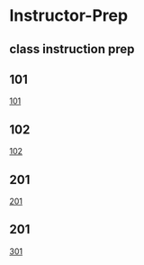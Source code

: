 # Instructor-Prep

## class instruction prep
## 101
[101](/101/)
## 102
[102](/102/)
## 201
[201](/201/)
## 201
[301](/301/)
